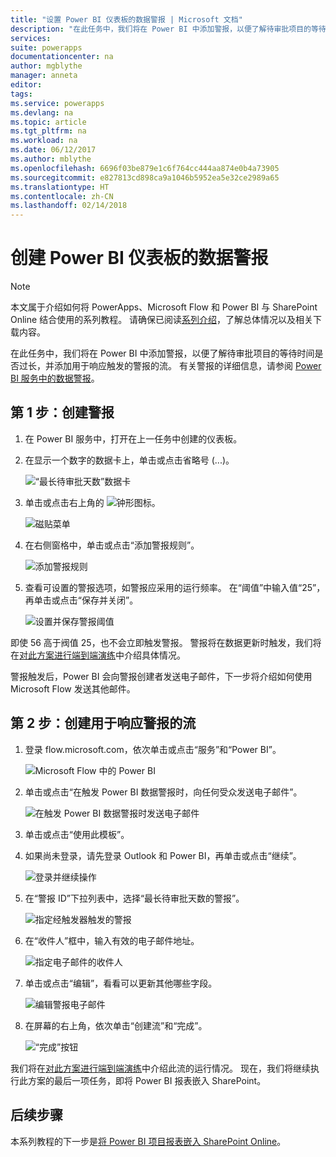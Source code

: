 ```yaml
---
title: "设置 Power BI 仪表板的数据警报 | Microsoft 文档"
description: "在此任务中，我们将在 Power BI 中添加警报，以便了解待审批项目的等待时间是否过长，并添加用于响应触发的警报的流。"
services: 
suite: powerapps
documentationcenter: na
author: mgblythe
manager: anneta
editor: 
tags: 
ms.service: powerapps
ms.devlang: na
ms.topic: article
ms.tgt_pltfrm: na
ms.workload: na
ms.date: 06/12/2017
ms.author: mblythe
ms.openlocfilehash: 6696f03be879e1c6f764cc444aa874e0b4a73905
ms.sourcegitcommit: e827813cd898ca9a1046b5952ea5e32ce2989a65
ms.translationtype: HT
ms.contentlocale: zh-CN
ms.lasthandoff: 02/14/2018
---
```

# <a name="set-up-data-alerts-for-the-power-bi-dashboard"></a>创建 Power BI 仪表板的数据警报
> [!NOTE]
> 本文属于介绍如何将 PowerApps、Microsoft Flow 和 Power BI 与 SharePoint Online 结合使用的系列教程。 请确保已阅读[系列介绍](sharepoint-scenario-intro.md)，了解总体情况以及相关下载内容。

在此任务中，我们将在 Power BI 中添加警报，以便了解待审批项目的等待时间是否过长，并添加用于响应触发的警报的流。 有关警报的详细信息，请参阅 [Power BI 服务中的数据警报](https://docs.microsoft.com/power-bi/service-set-data-alerts)。

## <a name="step-1-create-an-alert"></a>第 1 步：创建警报
1. 在 Power BI 服务中，打开在上一任务中创建的仪表板。
2. 在显示一个数字的数据卡上，单击或点击省略号 (...)。
   
    ![“最长待审批天数”数据卡](./media/sharepoint-scenario-alerts-flow/07-01-01-tile-ellipsis.png)
3. 单击或点击右上角的 ![钟形图标](./media/sharepoint-scenario-alerts-flow/icon-bell.png)。
   
    ![磁贴菜单](./media/sharepoint-scenario-alerts-flow/07-01-02-tile-bell.png)
4. 在右侧窗格中，单击或点击“添加警报规则”。
   
    ![添加警报规则](./media/sharepoint-scenario-alerts-flow/07-01-03-add-alert.png)
5. 查看可设置的警报选项，如警报应采用的运行频率。 在“阈值”中输入值“25”，再单击或点击“保存并关闭”。
   
    ![设置并保存警报阈值](./media/sharepoint-scenario-alerts-flow/07-01-04-save-alert.png)

即使 56 高于阀值 25，也不会立即触发警报。 警报将在数据更新时触发，我们将在[对此方案进行端到端演练](sharepoint-scenario-summary.md)中介绍具体情况。

警报触发后，Power BI 会向警报创建者发送电子邮件，下一步将介绍如何使用 Microsoft Flow 发送其他邮件。

## <a name="step-2-create-a-flow-that-responds-to-the-alert"></a>第 2 步：创建用于响应警报的流
1. 登录 flow.microsoft.com，依次单击或点击“服务”和“Power BI”。
   
    ![Microsoft Flow 中的 Power BI](./media/sharepoint-scenario-alerts-flow/07-01-05-power-bi.png)
2. 单击或点击“在触发 Power BI 数据警报时，向任何受众发送电子邮件”。
   
    ![在触发 Power BI 数据警报时发送电子邮件](./media/sharepoint-scenario-alerts-flow/07-01-06-alert-flow.png)
3. 单击或点击“使用此模板”。
4. 如果尚未登录，请先登录 Outlook 和 Power BI，再单击或点击“继续”。
   
    ![登录并继续操作](./media/sharepoint-scenario-alerts-flow/07-01-08-continue.png)
5. 在“警报 ID”下拉列表中，选择“最长待审批天数的警报”。
   
    ![指定经触发器触发的警报](./media/sharepoint-scenario-alerts-flow/07-01-09-choose-alert.png)
6. 在“收件人”框中，输入有效的电子邮件地址。
   
    ![指定电子邮件的收件人](./media/sharepoint-scenario-alerts-flow/07-01-10-choose-email.png)
7. 单击或点击“编辑”，看看可以更新其他哪些字段。
   
    ![编辑警报电子邮件](./media/sharepoint-scenario-alerts-flow/07-01-11-email-full.png)
8. 在屏幕的右上角，依次单击“创建流”和“完成”。
   
    ![“完成”按钮](./media/sharepoint-scenario-alerts-flow/07-01-12-done.png)

我们将在[对此方案进行端到端演练](sharepoint-scenario-summary.md)中介绍此流的运行情况。 现在，我们将继续执行此方案的最后一项任务，即将 Power BI 报表嵌入 SharePoint。

## <a name="next-steps"></a>后续步骤
本系列教程的下一步是[将 Power BI 项目报表嵌入 SharePoint Online](sharepoint-scenario-embed-report.md)。

